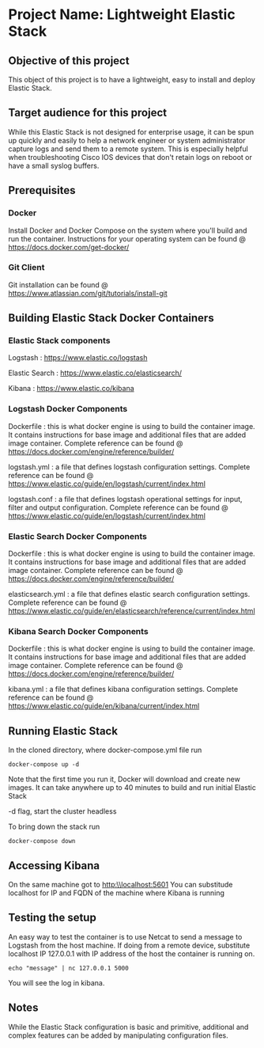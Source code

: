 # Project Name: Lightweight Elastic Stack

## Objective of this project

This object of this project is to have a lightweight, easy to install and deploy Elastic Stack.

## Target audience for this project

While this Elastic Stack is not designed for enterprise usage, it can be spun up quickly and easily to help a network engineer or system administrator capture logs and send them to a remote system. This is especially helpful when troubleshooting Cisco IOS devices that don't retain logs on reboot or have a small syslog buffers.

## Prerequisites

### Docker
Install Docker and Docker Compose on the system where you'll build and run the container. Instructions for your operating system can be found @ <https://docs.docker.com/get-docker/>

### Git Client
Git installation can be found @ <https://www.atlassian.com/git/tutorials/install-git>


## Building Elastic Stack Docker Containers

### Elastic Stack components
Logstash 
:  <https://www.elastic.co/logstash>

Elastic Search 
:  <https://www.elastic.co/elasticsearch/>

Kibana 
:  <https://www.elastic.co/kibana>

### Logstash Docker Components
Dockerfile 
:  this is what docker engine is using to build the container image. It contains instructions for base image and additional files that are added image container. Complete reference can be found @ <https://docs.docker.com/engine/reference/builder/>

logstash.yml
:  a file that defines logstash configuration settings. Complete reference can be found @ <https://www.elastic.co/guide/en/logstash/current/index.html>

logstash.conf
:  a file that defines logstash operational settings for input, filter and output configuration. Complete reference can be found @ <https://www.elastic.co/guide/en/logstash/current/index.html>

### Elastic Search Docker Components
Dockerfile 
:  this is what docker engine is using to build the container image. It contains instructions for base image and additional files that are added image container. Complete reference can be found @ <https://docs.docker.com/engine/reference/builder/>

elasticsearch.yml
:  a file that defines elastic search configuration settings. Complete reference can be found @ <https://www.elastic.co/guide/en/elasticsearch/reference/current/index.html>


### Kibana Search Docker Components
Dockerfile 
:  this is what docker engine is using to build the container image. It contains instructions for base image and additional files that are added image container. Complete reference can be found @ <https://docs.docker.com/engine/reference/builder/>

kibana.yml
:  a file that defines kibana configuration settings. Complete reference can be found @ <https://www.elastic.co/guide/en/kibana/current/index.html>


## Running Elastic Stack



In the cloned directory, where docker-compose.yml file run

```
docker-compose up -d
```
Note that the first time you run it, Docker will download and create new images. It can take anywhere up to 40 minutes to build and run initial Elastic Stack

-d flag, start the cluster headless

To bring down the stack run
```
docker-compose down
```

## Accessing Kibana
On the same machine got to <http:\\localhost:5601>
You can substitude localhost for IP and FQDN of the machine where Kibana is running


## Testing the setup
An easy way to test the container is to use Netcat to send a message to Logstash from the host machine. If doing from a remote device, substitute localhost IP 127.0.0.1 with IP address of the host the container is running on.
<pre><code>echo "message" | nc 127.0.0.1 5000</code></pre> 

You will see the log in kibana.

## Notes
While the Elastic Stack configuration is basic and primitive, additional and complex features can be added by manipulating configuration files.
